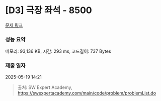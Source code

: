 # [D3] 극장 좌석 - 8500 

[문제 링크](https://swexpertacademy.com/main/code/problem/problemDetail.do?contestProbId=AWz5yIfq74QDFARQ) 

### 성능 요약

메모리: 93,136 KB, 시간: 293 ms, 코드길이: 737 Bytes

### 제출 일자

2025-05-19 14:21



> 출처: SW Expert Academy, https://swexpertacademy.com/main/code/problem/problemList.do
